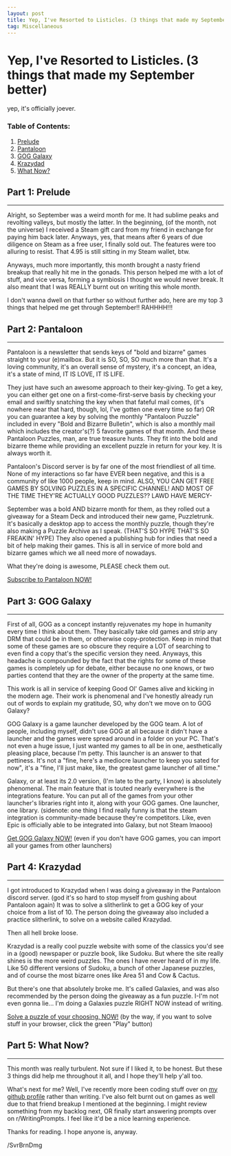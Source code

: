 ```yaml
---
layout: post
title: Yep, I've Resorted to Listicles. (3 things that made my September better)
tag: Miscellaneous
---
```


# Yep, I've Resorted to Listicles. (3 things that made my September better)

yep, it's officially joever.
### Table of Contents:
1. [Prelude](#part1)
2. [Pantaloon](#part2)
3. [GOG Galaxy](#part3)
4. [Krazydad](#part4)
5. [What Now?](#part5)
## Part 1: Prelude <a name='part1'></a>
---
Alright, so September was a weird month for me. It had sublime peaks and revolting valleys, but mostly the latter. In the beginning, (of the month, not the universe) I received a Steam gift card from my friend in exchange for paying him back later. Anyways, yes, that means after 6 years of due diligence on Steam as a free user, I finally sold out. The features were too alluring to resist. That 4.95 is still sitting in my Steam wallet, btw. 

Anyways, much more importantly, this month brought a nasty friend breakup that really hit me in the gonads. This person helped me with a lot of stuff, and vice versa, forming a symbiosis I thought we would never break. It also meant that I was REALLY burnt out on writing this whole month.

I don't wanna dwell on that further so without further ado, here are my top 3 things that helped me get through September!! RAHHHH!!!

## Part 2: Pantaloon <a name='part2'></a>
---
Pantaloon is a newsletter that sends keys of "bold and bizarre" games straight to your (e)mailbox. 
But it is SO, SO, SO much more than that. It's a loving community, it's an overall sense of mystery, it's a concept, an idea, it's a state of mind, IT IS LOVE, IT IS LIFE. 

They just have such an awesome approach to their key-giving. To get a key, you can either get one on a first-come-first-serve basis by checking your email and swiftly snatching the key when that fateful mail comes, (it's nowhere near that hard, though, lol, I've gotten one every time so far) OR you can guarantee a key by solving the monthly "Pantaloon Puzzle" included in every "Bold and Bizarre Bulletin", which is also a monthly mail which includes the creator's(?) 5 favorite games of that month. And these Pantaloon Puzzles, man, are true treasure hunts. They fit into the bold and bizarre theme while providing an excellent puzzle in return for your key. It is always worth it.

Pantaloon's Discord server is by far one of the most friendliest of all time. None of my interactions so far have EVER been negative, and this is a community of like 1000 people, keep in mind. ALSO, YOU CAN GET FREE GAMES BY SOLVING PUZZLES IN A SPECIFIC CHANNEL! AND MOST OF THE TIME THEY'RE ACTUALLY GOOD PUZZLES?? LAWD HAVE MERCY-

September was a bold AND bizarre month for them, as they rolled out a giveaway for a Steam Deck and introduced their new game, Puzzletrunk. It's basically a desktop app to access the monthly puzzle, though they're also making a Puzzle Archive as I speak. (THAT'S SO HYPE THAT'S SO FREAKIN' HYPE) They also opened a publishing hub for indies that need a bit of help making their games. This is all in service of more bold and bizarre games which we all need more of nowadays.

What they're doing is awesome, PLEASE check them out.

[Subscribe to Pantaloon NOW!](https://pantaloon.io)

## Part 3: GOG Galaxy <a name='part3'></a>
---
First of all, GOG as a concept instantly rejuvenates my hope in humanity every time I think about them. They basically take old games and strip any DRM that could be in them, or otherwise copy-protection. Keep in mind that some of these games are so obscure they require a LOT of searching to even find a copy that's the specific version they need. Anyways, this headache is compounded by the fact that the rights for some of these games is completely up for debate, either because no one knows, or two parties contend that they are the owner of the property at the same time. 

This work is all in service of keeping Good Ol' Games alive and kicking in the modern age. Their work is phenomenal and I've honestly already run out of words to explain my gratitude, SO, why don't we move on to GOG Galaxy?

GOG Galaxy is a game launcher developed by the GOG team. A lot of people, including myself, didn't use GOG at all because it didn't have a launcher and the games were spread around in a folder on your PC. That's not even a huge issue, I just wanted my games to all be in one, aesthetically pleasing place, because I'm petty. This launcher is an answer to that pettiness. It's not a "fine, here's a mediocre launcher to keep you sated for now", it's a "fine, I'll just make, like, the greatest game launcher of all time."

Galaxy, or at least its 2.0 version, (I'm late to the party, I know) is absolutely phenomenal. The main feature that is touted nearly everywhere is the integrations feature. You can put all of the games from your other launcher's libraries right into it, along with your GOG games. One launcher, one library. (sidenote: one thing I find really funny is that the steam integration is community-made because they're competitors. Like, even Epic is officially able to be integrated into Galaxy, but not Steam lmaooo)

[Get GOG Galaxy NOW!](https://gog.com/galaxy) (even if you don't have GOG games, you can import all your games from other launchers)

## Part 4: Krazydad <a name='part4'></a>
---
I got introduced to Krazydad when I was doing a giveaway in the Pantaloon discord server. (god it's so hard to stop myself from gushing about Pantaloon again) It was to solve a slitherlink to get a GOG key of your choice from a list of 10. The person doing the giveaway also included a practice slitherlink, to solve on a website called Krazydad.

Then all hell broke loose.

Krazydad is a really cool puzzle website with some of the classics you'd see in a (good) newspaper or puzzle book, like Sudoku. But where the site really shines is the more weird puzzles. The ones I have never heard of in my life. Like 50 different versions of Sudoku, a bunch of other Japanese puzzles, and of course the most bizarre ones like Area 51 and Cow & Cactus.

But there's one that absolutely broke me. It's called Galaxies, and was also recommended by the person doing the giveaway as a fun puzzle. I-I'm not even gonna lie... I'm doing a Galaxies puzzle RIGHT NOW instead of writing.

[Solve a puzzle of your choosing, NOW!](https://krazydad.com) (by the way, if you want to solve stuff in your browser, click the green "Play" button)

## Part 5: What Now? <a name='part5'></a>
---
This month was really turbulent. Not sure if I liked it, to be honest. But these 3 things did help me throughout it all, and I hope they'll help y'all too.

What's next for me? Well, I've recently more been coding stuff over on [my github profile](https://github.com/svrbrndmg) rather than writing. I've also felt burnt out on games as well due to that friend breakup I mentioned at the beginning. I might review something from my backlog next, OR finally start answering prompts over on r/WritingPrompts. I feel like it'd be a nice learning experience.

Thanks for reading. I hope anyone is, anyway.

/SvrBrnDmg
